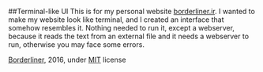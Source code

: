 ##Terminal-like UI
This is for my personal website <a href="borderliner.ir" target="_blank">borderliner.ir</a>. I wanted to make my website look like terminal, and I created an interface that somehow resembles it. Nothing needed to run it, except a webserver, because it reads the text from an external file and it needs a webserver to run, otherwise you may face some errors.

<a href="mailto:hajianpour.mr@gmail.com">Borderliner</a>, 2016, under <a href="https://opensource.org/licenses/MIT">MIT</a> license
